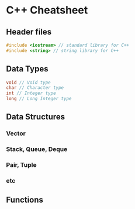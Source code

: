 # C++ Cheatsheet

## Header files
```c++
#include <iostream> // standard library for C++
#include <string> // string library for C++
```

## Data Types
```c++
void // Void type
char // Character type
int // Integer type
long // Long Integer type
```

## Data Structures

### Vector

### Stack, Queue, Deque

### Pair, Tuple

### etc

## Functions
